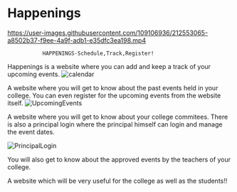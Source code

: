 # Happenings
https://user-images.githubusercontent.com/109106936/212553065-a8502b37-f9ee-4a9f-adb1-e35dfc3ea198.mp4

               HAPPENINGS-Schedule,Track,Register!
Happenings is a website where you can add and keep a track of your upcoming events.
![calendar](https://user-images.githubusercontent.com/109106936/212553195-8b2b8c20-d5e6-41d9-8467-902b3f9314da.png)

A website where you will get to know about the past events held in your college. You can even register for the upcoming events from the website itself.
![UpcomingEvents](https://user-images.githubusercontent.com/109106936/212553229-d4285fc0-e874-484e-938c-70fdc2f6fab4.png)

A website where you will get to know about your college commitees. There is also a principal login where the principal himself can login and manage the event dates.

![PrincipalLogin](https://user-images.githubusercontent.com/109106936/212553313-4542dc3f-f4e9-4dfa-87fe-61de60abebed.png)

You will also get to know about the approved events by the teachers of your college.

A website which will be very useful for the college as well as the students!!
